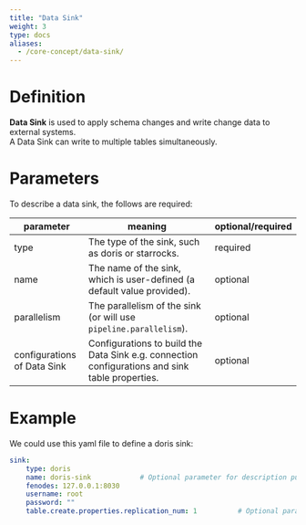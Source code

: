 ```yaml
---
title: "Data Sink"
weight: 3
type: docs
aliases:
  - /core-concept/data-sink/
---
```

<!--
Licensed to the Apache Software Foundation (ASF) under one
or more contributor license agreements.  See the NOTICE file
distributed with this work for additional information
regarding copyright ownership.  The ASF licenses this file
to you under the Apache License, Version 2.0 (the
"License"); you may not use this file except in compliance
with the License.  You may obtain a copy of the License at

  http://www.apache.org/licenses/LICENSE-2.0

Unless required by applicable law or agreed to in writing,
software distributed under the License is distributed on an
"AS IS" BASIS, WITHOUT WARRANTIES OR CONDITIONS OF ANY
KIND, either express or implied.  See the License for the
specific language governing permissions and limitations
under the License.
-->

# Definition
**Data Sink** is used to apply schema changes and write change data to external systems.    
A Data Sink can write to multiple tables simultaneously.

# Parameters
To describe a data sink, the follows are required:

| parameter                   | meaning                                                                                         | optional/required |
|-----------------------------|-------------------------------------------------------------------------------------------------|-------------------|
| type                        | The type of the sink, such as doris or starrocks.                                               | required          |
| name                        | The name of the sink, which is user-defined (a default value provided).                         | optional          |
| parallelism                 | The parallelism of the sink (or will use `pipeline.parallelism`).                               | optional          |
| configurations of Data Sink | Configurations to build the Data Sink e.g. connection configurations and sink table properties. | optional          |

# Example
We could use this yaml file to define a doris sink:
```yaml
sink:
    type: doris
    name: doris-sink           	# Optional parameter for description purpose
    fenodes: 127.0.0.1:8030
    username: root
    password: ""
    table.create.properties.replication_num: 1      	# Optional parameter for advanced functionalities
```